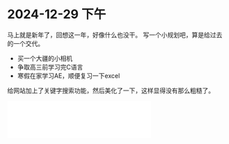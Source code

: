 # 2024-12-29 下午

马上就是新年了，回想这一年，好像什么也没干。
写一个小规划吧，算是给过去的一个交代。

- 买一个大疆的小相机
- 争取高三前学习完C语言
- 寒假在家学习AE，顺便复习一下excel

给网站加上了关键字搜索功能，然后美化了一下，这样显得没有那么粗糙了。

<iframe frameborder="no" border="0" marginwidth="0" marginheight="0" width=330 height=86 src="//music.163.com/outchain/player?type=2&id=2656256196&auto=1&height=66"></iframe>